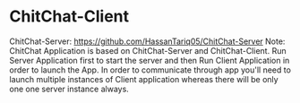 # ChitChat-Client
ChitChat-Server: https://github.com/HassanTariq05/ChitChat-Server
Note: ChitChat Application is based on ChitChat-Server and ChitChat-Client. Run Server Application first to start the server and then Run Client Application in order to launch the App. In order to communicate through app you'll need to launch multiple instances of Client application whereas there will be only one one server instance always.
